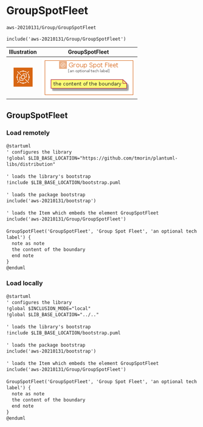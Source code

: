 # GroupSpotFleet


```text
aws-20210131/Group/GroupSpotFleet
```

```text
include('aws-20210131/Group/GroupSpotFleet')
```



| Illustration | GroupSpotFleet |
| :---: | :---: |
| ![illustration for Illustration](../../aws-20210131/Resource/GroupIcons/SpotFleet.png) | ![illustration for GroupSpotFleet](../../aws-20210131/Group/GroupSpotFleet.Local.png) |




## GroupSpotFleet

### Load remotely
```plantuml
@startuml
' configures the library
!global $LIB_BASE_LOCATION="https://github.com/tmorin/plantuml-libs/distribution"

' loads the library's bootstrap
!include $LIB_BASE_LOCATION/bootstrap.puml

' loads the package bootstrap
include('aws-20210131/bootstrap')

' loads the Item which embeds the element GroupSpotFleet
include('aws-20210131/Group/GroupSpotFleet')

GroupSpotFleet('GroupSpotFleet', 'Group Spot Fleet', 'an optional tech label') {
  note as note
  the content of the boundary
  end note
}
@enduml
```

### Load locally
```plantuml
@startuml
' configures the library
!global $INCLUSION_MODE="local"
!global $LIB_BASE_LOCATION="../.."

' loads the library's bootstrap
!include $LIB_BASE_LOCATION/bootstrap.puml

' loads the package bootstrap
include('aws-20210131/bootstrap')

' loads the Item which embeds the element GroupSpotFleet
include('aws-20210131/Group/GroupSpotFleet')

GroupSpotFleet('GroupSpotFleet', 'Group Spot Fleet', 'an optional tech label') {
  note as note
  the content of the boundary
  end note
}
@enduml
```

